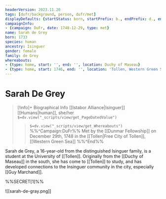 ```yaml
---
headerVersion: 2023.11.20
tags: [dufr/background, person, dufr/met]
displayDefaults: {startStatus: born, startPrefix: b., endPrefix: d., endStatus: died}
campaignInfo:
- {campaign: DuFr, date: 1748-12-29, type: met}
name: Sarah de Grey
born: 1733
species: human
ancestry: Isinguer
gender: female
family: de Grey
whereabouts:
- {type: home, start: '', end: '', location: Duchy of Maseau}
- {type: home, start: 1746, end: '', location: 'Tollen, Western Green Sea'}
---
```

# Sarah De Grey
>[!info]+ Biographical Info
> [[Istabor Alliance|Isinguer]] [[Humans|human]], she/her
> `$=dv.view("_scripts/view/get_PageDatedValue")`
>> `$=dv.view("_scripts/view/get_Whereabouts")`
>> %%^Campaign:DuFr%% Met by the [[Dunmar Fellowship]] on December 29th, 1748 in the [[Tollen|Free City of Tollen]], [[Western Green Sea]] %%^End%%

Sarah de Grey, a 16-year-old from the distinguished Isinguer family, is a student at the University of [[Tollen]]. Originally from the [[Duchy of Maseau]] in the south, she has come to [[Tollen]] to study, and has developed connections to the Insinguer community in the city, especially [[Guy Marchand]].  

%%SECRET[1]%%

![[sarah-de-gray.png]]